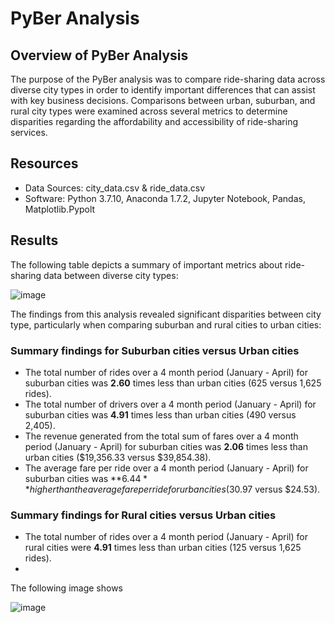 # PyBer Analysis

## Overview of PyBer Analysis
The purpose of the PyBer analysis was to compare ride-sharing data across diverse city types in order to identify important differences that can assist with key business decisions. Comparisons between urban, suburban, and rural city types were examined across several metrics to determine disparities regarding the affordability and accessibility of ride-sharing services. 

## Resources
- Data Sources: city_data.csv & ride_data.csv
- Software: Python 3.7.10, Anaconda 1.7.2, Jupyter Notebook, Pandas, Matplotlib.Pypolt

## Results 
The following table depicts a summary of important metrics about ride-sharing data between diverse city types:

![image](https://user-images.githubusercontent.com/85533099/133940599-f2d0185f-a1ab-433e-9bc1-613740207b14.png)

The findings from this analysis revealed significant disparities between city type, particularly when comparing suburban and rural cities to urban cities:

  ### Summary findings for Suburban cities versus Urban cities
  - The total number of rides over a 4 month period (January - April) for suburban cities was **2.60** times less than urban cities (625 versus 1,625 rides). 
  - The total number of drivers over a 4 month period (January - April) for suburban cities was **4.91** times less than urban cities (490 versus 2,405).
  - The revenue generated from the total sum of fares over a 4 month period (January - April) for suburban cities was **2.06** times less than urban cities ($19,356.33 versus      $39,854.38).
  - The average fare per ride over a 4 month period (January - April) for suburban cities was **$6.44** higher than the average fare per ride for urban cities ($30.97 versus      $24.53).
  ### Summary findings for Rural cities versus Urban cities
   - The total number of rides over a 4 month period (January - April) for rural cities were **4.91** times less than urban cities (125 versus 1,625 rides). 
  - 


The following image shows 

![image](https://user-images.githubusercontent.com/85533099/133941160-22071ba6-a24f-4041-9c94-795561349caa.png)


